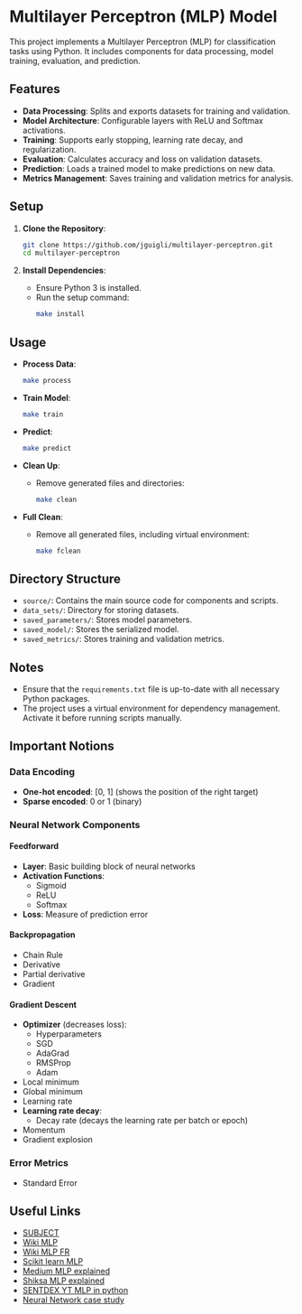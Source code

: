 # Multilayer Perceptron (MLP) Model

This project implements a Multilayer Perceptron (MLP) for classification tasks using Python. It includes components for data processing, model training, evaluation, and prediction.

## Features

- **Data Processing**: Splits and exports datasets for training and validation.
- **Model Architecture**: Configurable layers with ReLU and Softmax activations.
- **Training**: Supports early stopping, learning rate decay, and regularization.
- **Evaluation**: Calculates accuracy and loss on validation datasets.
- **Prediction**: Loads a trained model to make predictions on new data.
- **Metrics Management**: Saves training and validation metrics for analysis.

## Setup

1. **Clone the Repository**:
   ```bash
   git clone https://github.com/jguigli/multilayer-perceptron.git
   cd multilayer-perceptron
   ```

2. **Install Dependencies**:
   - Ensure Python 3 is installed.
   - Run the setup command:
     ```bash
     make install
     ```

## Usage

- **Process Data**:
  ```bash
  make process
  ```

- **Train Model**:
  ```bash
  make train
  ```

- **Predict**:
  ```bash
  make predict
  ```

- **Clean Up**:
  - Remove generated files and directories:
    ```bash
    make clean
    ```

- **Full Clean**:
  - Remove all generated files, including virtual environment:
    ```bash
    make fclean
    ```

## Directory Structure

- `source/`: Contains the main source code for components and scripts.
- `data_sets/`: Directory for storing datasets.
- `saved_parameters/`: Stores model parameters.
- `saved_model/`: Stores the serialized model.
- `saved_metrics/`: Stores training and validation metrics.

## Notes

- Ensure that the `requirements.txt` file is up-to-date with all necessary Python packages.
- The project uses a virtual environment for dependency management. Activate it before running scripts manually.

## Important Notions

### Data Encoding
- **One-hot encoded**: [0, 1] (shows the position of the right target)
- **Sparse encoded**: 0 or 1 (binary)

### Neural Network Components
#### Feedforward
- **Layer**: Basic building block of neural networks
- **Activation Functions**:
  - Sigmoid
  - ReLU
  - Softmax
- **Loss**: Measure of prediction error

#### Backpropagation
- Chain Rule
- Derivative
- Partial derivative
- Gradient

#### Gradient Descent
- **Optimizer** (decreases loss):
  - Hyperparameters
  - SGD
  - AdaGrad
  - RMSProp
  - Adam
- Local minimum
- Global minimum
- Learning rate
- **Learning rate decay**:
  - Decay rate (decays the learning rate per batch or epoch)
- Momentum
- Gradient explosion

### Error Metrics
- Standard Error

## Useful Links

- [SUBJECT](https://cdn.intra.42.fr/pdf/pdf/112647/en.subject.pdf)
- [Wiki MLP](https://en.wikipedia.org/wiki/Multilayer_perceptron)
- [Wiki MLP FR](https://fr.wikipedia.org/wiki/Perceptron_multicouche)
- [Scikit learn MLP](https://scikit-learn.org/stable/modules/neural_networks_supervised.html)
- [Medium MLP explained](https://towardsdatascience.com/multilayer-perceptron-explained-with-a-real-life-example-and-python-code-sentiment-analysis-cb408ee93141)
- [Shiksa MLP explained](https://www.shiksha.com/online-courses/articles/understanding-multilayer-perceptron-mlp-neural-networks/)
- [SENTDEX YT MLP in python](https://www.youtube.com/watch?v=Wo5dMEP_BbI&list=PLQVvvaa0QuDcjD5BAw2DxE6OF2tius3V3)
- [Neural Network case study](https://cs231n.github.io/neural-networks-case-study/)
